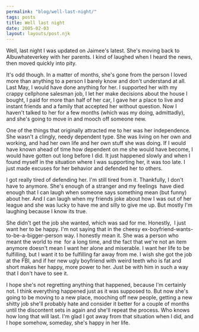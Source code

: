 ```yaml
---
permalink: "blog/well-last-night/"
tags: posts
title: Well last night
date: 2005-02-03
layout: layouts/post.njk
---
```


Well, last night I was updated on Jaimee's latest. She's moving back to Albuwhateverkey with her parents. I kind of laughed when I heard the news, then moved quickly into pity.

It's odd though. In a matter of months, she's gone from the person I loved more than anything to a person I barely know and don't understand at all. Last May, I would have done anything for her. I supported her with my crappy cellphone salesman job, I let her make decisions about the house I bought, I paid for more than half of her car, I gave her a place to live and instant friends and a family that accepted her without question. Now I haven't talked to her for a few months (which was my doing, admittadly), and she's going to move in and mooch off someone new.

One of the things that originally attracted me to her was her independence. She wasn't a clingly, needy dependent type. She was living on her own and working, and had her own life and her own stuff she was doing. If I would have known ahead of time how dependent on me she would have become, I would have gotten out long before I did. It just happened slowly and when I found myself in the situation where I was supporting her, it was too late. I just made excuses for her behavior and defended her to others. 

I got really tired of defending her. I'm still tired from it. Thankfully, I don't have to anymore. She's enough of a stranger and my feelings&nbsp; have died enough that I can laugh when someone says something mean (but funny) about her. And I can laugh when my friends joke about how I was out of her league and she was lucky to have me and silly to give me up. But mostly I'm laughing because I know its true.

She didn't get the job she wanted, which was sad for me. Honestly,&nbsp; I just want her to be happy. I'm not saying that in the cheesy ex-boyfriend-wants-to-be-a-bigger-person way. I honestly mean it. She was a person who meant the world to me&nbsp; for a long time, and the fact that we're not an item anymore doesn't mean I want her alone and miserable. I want her life to be fulfilling, but I want it to be fulfilling far away from me. I wish she got the job at the FBI, and if her new ugly boyfriend with weird teeth who is fat and short makes her happy, more power to her. Just be with him in such a way that I don't have to see it.

I hope she's not regretting anything that happened, because I'm certainly not. I think everything happened just as it was supposed to. But now she's going to be moving to a new place, mooching off new people, getting a new shitty job she'll probably hate and consider it better for a couple of months until the discontent sets in again and she'll repeat the process. Who knows how long that will last. I'm glad I got away from that situation when I did, and I hope somehow, someday, she's happy in her life.